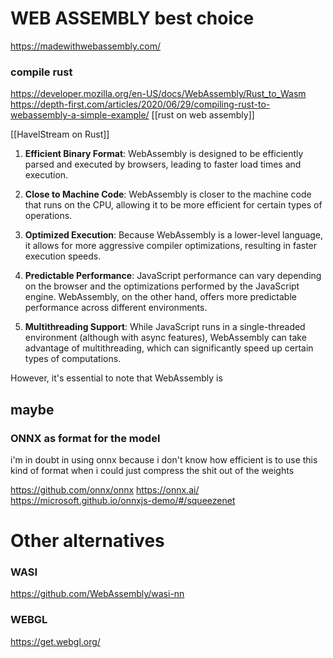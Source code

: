 # WEB ASSEMBLY best choice 

https://madewithwebassembly.com/
### compile rust 
https://developer.mozilla.org/en-US/docs/WebAssembly/Rust_to_Wasm
https://depth-first.com/articles/2020/06/29/compiling-rust-to-webassembly-a-simple-example/
[[rust on web assembly]]

[[HavelStream on Rust]]


1. **Efficient Binary Format**: WebAssembly is designed to be efficiently parsed and executed by browsers, leading to faster load times and execution.
    
2. **Close to Machine Code**: WebAssembly is closer to the machine code that runs on the CPU, allowing it to be more efficient for certain types of operations.
    
3. **Optimized Execution**: Because WebAssembly is a lower-level language, it allows for more aggressive compiler optimizations, resulting in faster execution speeds.
    
4. **Predictable Performance**: JavaScript performance can vary depending on the browser and the optimizations performed by the JavaScript engine. WebAssembly, on the other hand, offers more predictable performance across different environments.
    
5. **Multithreading Support**: While JavaScript runs in a single-threaded environment (although with async features), WebAssembly can take advantage of multithreading, which can significantly speed up certain types of computations.
    

However, it's essential to note that WebAssembly is

## maybe
### ONNX  as format for the model

i'm in doubt in using onnx because i don't know how efficient is to use this kind of format when i could just compress the shit out of the weights


https://github.com/onnx/onnx
https://onnx.ai/
https://microsoft.github.io/onnxjs-demo/#/squeezenet

# Other alternatives

### WASI
https://github.com/WebAssembly/wasi-nn
### WEBGL
https://get.webgl.org/



